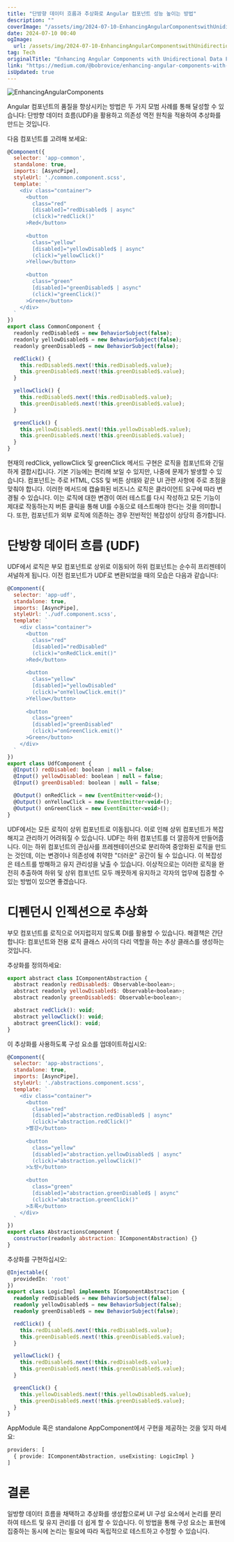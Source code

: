```yaml
---
title: "단방향 데이터 흐름과 추상화로 Angular 컴포넌트 성능 높이는 방법"
description: ""
coverImage: "/assets/img/2024-07-10-EnhancingAngularComponentswithUnidirectionalDataFlowandAbstraction_0.png"
date: 2024-07-10 00:40
ogImage: 
  url: /assets/img/2024-07-10-EnhancingAngularComponentswithUnidirectionalDataFlowandAbstraction_0.png
tag: Tech
originalTitle: "Enhancing Angular Components with Unidirectional Data Flow and Abstraction"
link: "https://medium.com/@bobrovice/enhancing-angular-components-with-unidirectional-data-flow-and-abstraction-d936fe8fb8e5"
isUpdated: true
---
```







![EnhancingAngularComponents](/assets/img/2024-07-10-EnhancingAngularComponentswithUnidirectionalDataFlowandAbstraction_0.png)

Angular 컴포넌트의 품질을 향상시키는 방법은 두 가지 모범 사례를 통해 달성할 수 있습니다: 단방향 데이터 흐름(UDF)을 활용하고 의존성 역전 원칙을 적용하여 추상화를 만드는 것입니다.

다음 컴포넌트를 고려해 보세요:

```javascript
@Component({
  selector: 'app-common',
  standalone: true,
  imports: [AsyncPipe],
  styleUrl: './common.component.scss',
  template: `
    <div class="container">
      <button
        class="red"
        [disabled]="redDisabled$ | async"
        (click)="redClick()"
      >Red</button>
      
      <button
        class="yellow"
        [disabled]="yellowDisabled$ | async"
        (click)="yellowClick()"
      >Yellow</button>
      
      <button
        class="green"
        [disabled]="greenDisabled$ | async"
        (click)="greenClick()"
      >Green</button>
    </div>
  `
})
export class CommonComponent {
  readonly redDisabled$ = new BehaviorSubject(false);
  readonly yellowDisabled$ = new BehaviorSubject(false);
  readonly greenDisabled$ = new BehaviorSubject(false);

  redClick() {
    this.redDisabled$.next(!this.redDisabled$.value);
    this.greenDisabled$.next(!this.greenDisabled$.value);
  }

  yellowClick() {
    this.redDisabled$.next(!this.redDisabled$.value);
    this.greenDisabled$.next(!this.greenDisabled$.value);
  }

  greenClick() {
    this.yellowDisabled$.next(!this.yellowDisabled$.value);
    this.greenDisabled$.next(!this.greenDisabled$.value);
  }
}
```

<div class="content-ad"></div>

현재의 redClick, yellowClick 및 greenClick 메서드 구현은 로직을 컴포넌트와 긴밀하게 결합시킵니다. 기본 기능에는 편리해 보일 수 있지만, 나중에 문제가 발생할 수 있습니다. 컴포넌트는 주로 HTML, CSS 및 버튼 상태와 같은 UI 관련 사항에 주로 초점을 맞춰야 합니다. 이러한 메서드에 캡슐화된 비즈니스 로직은 클라이언트 요구에 따라 변경될 수 있습니다. 이는 로직에 대한 변경이 여러 테스트를 다시 작성하고 모든 기능이 제대로 작동하는지 버튼 클릭을 통해 UI를 수동으로 테스트해야 한다는 것을 의미합니다. 또한, 컴포넌트가 외부 로직에 의존하는 경우 전반적인 복잡성이 상당히 증가합니다.

# 단방향 데이터 흐름 (UDF)

UDF에서 로직은 부모 컴포넌트로 상위로 이동되어 하위 컴포넌트는 순수히 프리젠테이셔널하게 됩니다. 이전 컴포넌트가 UDF로 변환되었을 때의 모습은 다음과 같습니다:

```js
@Component({
  selector: 'app-udf',
  standalone: true,
  imports: [AsyncPipe],
  styleUrl: './udf.component.scss',
  template: `
    <div class="container">
      <button
        class="red"
        [disabled]="redDisabled"
        (click)="onRedClick.emit()"
      >Red</button>
      
      <button
        class="yellow"
        [disabled]="yellowDisabled"
        (click)="onYellowClick.emit()"
      >Yellow</button>
      
      <button
        class="green"
        [disabled]="greenDisabled"
        (click)="onGreenClick.emit()"
      >Green</button>
    </div>
  `
})
export class UdfComponent {
  @Input() redDisabled: boolean | null = false;
  @Input() yellowDisabled: boolean | null = false;
  @Input() greenDisabled: boolean | null = false;

  @Output() onRedClick = new EventEmitter<void>();
  @Output() onYellowClick = new EventEmitter<void>();
  @Output() onGreenClick = new EventEmitter<void>();
}
```

<div class="content-ad"></div>

UDF에서는 모든 로직이 상위 컴포넌트로 이동됩니다. 이로 인해 상위 컴포넌트가 복잡해지고 관리하기 어려워질 수 있습니다. UDF는 하위 컴포넌트를 더 깔끔하게 만들어줍니다. 이는 하위 컴포넌트의 관심사를 프레젠테이션으로 분리하여 중앙화된 로직을 만드는 것인데, 이는 변경이나 의존성에 취약한 "더러운" 공간이 될 수 있습니다. 이 복잡성은 테스트를 방해하고 유지 관리성을 낮출 수 있습니다. 이상적으로는 이러한 로직을 완전히 추출하여 하위 및 상위 컴포넌트 모두 깨끗하게 유지하고 각자의 업무에 집중할 수 있는 방법이 있으면 좋겠습니다.

# 디펜던시 인젝션으로 추상화

부모 컴포넌트를 로직으로 어지럽히지 않도록 DI를 활용할 수 있습니다. 해결책은 간단합니다: 컴포넌트와 전용 로직 클래스 사이의 다리 역할을 하는 추상 클래스를 생성하는 것입니다.

추상화를 정의하세요:

<div class="content-ad"></div>

```js
export abstract class IComponentAbstraction {
  abstract readonly redDisabled$: Observable<boolean>;
  abstract readonly yellowDisabled$: Observable<boolean>;
  abstract readonly greenDisabled$: Observable<boolean>;

  abstract redClick(): void;
  abstract yellowClick(): void;
  abstract greenClick(): void;
}
```

이 추상화를 사용하도록 구성 요소를 업데이트하십시오:

```js
@Component({
  selector: 'app-abstractions',
  standalone: true,
  imports: [AsyncPipe],
  styleUrl: './abstractions.component.scss',
  template: `
    <div class="container">
      <button 
        class="red"
        [disabled]="abstraction.redDisabled$ | async"
        (click)="abstraction.redClick()"
      >빨강</button>
      
      <button
        class="yellow"
        [disabled]="abstraction.yellowDisabled$ | async"
        (click)="abstraction.yellowClick()"
      >노랑</button>
      
      <button
        class="green"
        [disabled]="abstraction.greenDisabled$ | async"
        (click)="abstraction.greenClick()"
      >초록</button>
    </div>
  `
})
export class AbstractionsComponent {
  constructor(readonly abstraction: IComponentAbstraction) {}
}
```

추상화를 구현하십시오:

<div class="content-ad"></div>

```typescript
@Injectable({ 
  providedIn: 'root'
})
export class LogicImpl implements IComponentAbstraction {
  readonly redDisabled$ = new BehaviorSubject(false);
  readonly yellowDisabled$ = new BehaviorSubject(false);
  readonly greenDisabled$ = new BehaviorSubject(false);

  redClick() {
    this.redDisabled$.next(!this.redDisabled$.value);
    this.greenDisabled$.next(!this.greenDisabled$.value);
  }

  yellowClick() {
    this.redDisabled$.next(!this.redDisabled$.value);
    this.greenDisabled$.next(!this.greenDisabled$.value);
  }

  greenClick() {
    this.yellowDisabled$.next(!this.yellowDisabled$.value);
    this.greenDisabled$.next(!this.greenDisabled$.value);
  }
}
```

AppModule 혹은 standalone AppComponent에서 구현을 제공하는 것을 잊지 마세요:

```typescript
providers: [
  { provide: IComponentAbstraction, useExisting: LogicImpl }
]
```

# 결론

<div class="content-ad"></div>

일방향 데이터 흐름을 채택하고 추상화를 생성함으로써 UI 구성 요소에서 논리를 분리하여 테스트 및 유지 관리를 더 쉽게 할 수 있습니다. 이 방법을 통해 구성 요소는 표현에 집중하는 동시에 논리는 필요에 따라 독립적으로 테스트하고 수정할 수 있습니다.
